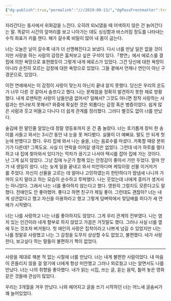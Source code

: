 ```yaml
---
{"dg-publish":true,"permalink":"///2019-09-13/","dgPassFrontmatter":true}
---
```



자라간다는 동사에서 위화감을 느낀다. 오히려 되뇌였을 때 어색하지 않은 건 늙어간다는 말. 똑같이 시간의 앞머리를 보고 나아가는 데도 싱싱함과 바스러짐 정도를 나타내는 수직 좌표가 키를 잰다. 해가 갈수록 비밀이 많아 내 몸이 굽는다.

  

너는 오늘은 날이 갈수록 내가 더 선명해진다고 보냈다. 다시 너를 만날 일은 없을 것이지만 사랑을 하는 사람의 감정은 훔쳐보고 싶은 구석이 있다.「향연」에서 에로스를 결핍에 의한 욕망으로 표현했듯이 그렇게 내게 에로스가 있었다. 그건 당신에 대한 욕망이 아니라 순전히 모르는 감정에 대한 욕망으로 있었다. 그들 곁에서 언제나 연인이 아닌 구경꾼으로, 있었다.

  

이전 연애에서는 이 감정이 사랑이 맞는지 아닌지 끝내 알지 못했다. 당신은 우리의 온도가 너무 다른 것 같아서 슬프다고 했다. 나는 문제점을 정확히 발견하지 못한 채로 방황했다. 내게 로맨틱한 사랑이 남들만큼 없어서? 덜해서? 그것도 아니면 정작 사랑하는 사람과는 만나보지 못해서? 와중에 확실한 것은 외롭다는 감정 혹은 병증이었다. 쉽게 많은 사람과 웃고 떠들고 다니다 더 쉽게 관계를 정리했다. 그러다 별것도 없이 너를 만났다.

  

술김에 한 말인줄 알았는데 정말 영등포까지 온 건 좀 놀랐다. 너는 호기롭게 장미 한 송이를 사들고 와서는 3시간 동안 내 눈을 못 쳐다봤다. 실물이 더 예뻐요. 말도 안 되게 첫 눈에 반했다고 했다. 우리 집에 와서 나는 술을, 너는 음료수를 마셨다. 카톡할 때랑 분위기가 다른데? 그쪽도요. 사실 더 연락을 이어갈 생각은 없었다. 그런데 네가 하루를 멀다하고 내 집에 찾아와서 있다가는 막차가 끊기고 나서야 택시를 잡아 집에 가는 것이다. 난 그게 싫지 않았다. 그냥 집에 누군가 함께 있는 안정감이 좋아서 가만 두었다. 얼마 안 가 내 생일이 왔다. 너는 늦게 일을 끝내고 와서 미안하다며 케잌이랑 선물 이거저거를 주었다. 자신이 선물을 고르는 데 얼마나 고민하였는지 한탄하다가 땀냄새 나니까 가까이 오지 말라고 하는 모습이 순수하고 투박했다. 나는 웃었는데 너에게 흥미가 생겨서는 아니었다. 그래서 나는 너를 좋아하지 않는다고 했다. 영원히 그럴지도 모른다고도 말했다. 전애인도 안 좋아했어. 좋다고 하면 친구가 제일 좋아. 그런데도 괜찮아? 너는 내게 상관없다고 했고 자신을 이용하라고 했고 그렇게 담벼락에서 맞담배를 피다가 새 연애가 시작됐다.

  

너는 나를 사랑하고 나는 너를 좋아하지도 않았다. 그게 우리 관계의 전부였다. 나는 염치 있는 인간이라 네게 함부로 하지 않았고 가끔은 거짓말도 했다. 그러나 사실 너를 옆에 두는 것조차 버거웠다. 첫 애인의 사랑은 집착이라고 나쁘게 넘길 수 있었지만 너는 나를 정말로 사랑했고 나는 그 감정을 도무지 상상할 수도 없었고, 불편했다. 네가 사랑한다, 보고싶다 하는 말들이 불편하기 짝이 없었다.

<hr>

사랑을 제대로 해본 적 없는 시절에 너를 만났다. 너는 내게 불편한 사람이었다. 내 마음이 흔들리지 않을 걸 알기에 너에게 항상 미안했고 그러나 외로웠고 너는 알면서도 나를 만났다. 너는 나의 취향을 좋아했다. 내가 읽는 시집, 쓰는 글, 듣는 음악, 틀어 놓은 영화 같은 것들에 관심이 많았다.

우리는 3개월을 겨우 만났다. 나와 헤어지고 글을 쓰기 시작하던 너는 어느새 글솜씨가 꽤 늘어있었다.